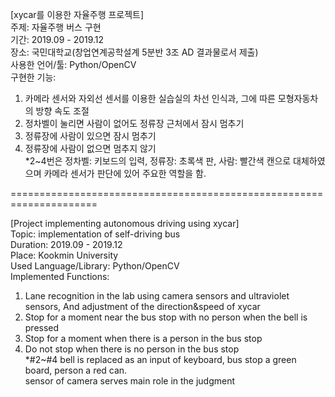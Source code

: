 [xycar를 이용한 자율주행 프로젝트]  
주제: 자율주행 버스 구현  
기간: 2019.09 - 2019.12  
장소: 국민대학교(창업연계공학설계 5분반 3조 AD 결과물로서 제출)  
사용한 언어/툴: Python/OpenCV  
구현한 기능:  
1) 카메라 센서와 자외선 센서를 이용한 실습실의 차선 인식과, 그에 따른 모형자동차의 방향 속도 조절  
2) 정차벨이 눌리면 사람이 없어도 정류장 근처에서 잠시 멈추기  
3) 정류장에 사람이 있으면 잠시 멈추기  
4) 정류장에 사람이 없으면 멈추지 않기  
*2~4번은 정차벨: 키보드의 입력, 정류장: 초록색 판, 사람: 빨간색 캔으로 대체하였으며 카메라 센서가 판단에 있어 주요한 역할을 함.  

=====================================================================

[Project implementing autonomous driving using xycar]  
Topic: implementation of self-driving bus  <br>
Duration: 2019.09 - 2019.12  <br>
Place: Kookmin University <br>
Used Language/Library: Python/OpenCV  <br>
Implemented Functions:  <br>
1) Lane recognition in the lab using camera sensors and ultraviolet sensors, And adjustment of the direction&speed of xycar  <br>
2) Stop for a moment near the bus stop with no person when the bell is pressed  <br>
3) Stop for a moment when there is a person in the bus stop  <br>
4) Do not stop when there is no person in the bus stop  <br>
*#2~#4 bell is replaced as an input of keyboard, bus stop a green board, person a red can.  <br>
  sensor of camera serves main role in the judgment  <br>

